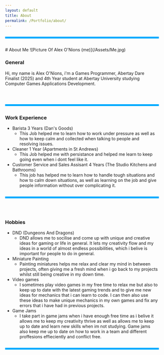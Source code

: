 ```yaml
---
layout: default
title: About
permalink: /Portfolio/about/
---
```


<hr style="all: unset; display: block; height: 6px; background-color: #00aaff; margin: 2em 0;">
# About Me
![Picture Of Alex O'Nions (me)](/Assets/Me.jpg)

<br/>

### General
Hi, my name is Alex O'Nions, i'm a Games Programmer, Abertay Dare Finalist (2025) and 4th Year student at Abertay University studying Computer Games Applications Development.

<br/>

<hr style="all: unset; display: block; height: 6px; background-color: #00aaff; margin: 2em 0;">

### Work Experience
- Barista 3 Years (Dan's Goods)
  - This Job helped me to learn how to work under pressure as well as how to keep calm and collected when talking to people and resolving issues.     
- Cleaner 1 Year (Apartments in St Andrews)
  - This Job helped me with persistance and helped me learn to keep going even when i dont feel like it. 
- Customer Service and Sales Assisant 4 Years (The Studio Kitchens and Bathrooms)
  - This job has helped me to learn how to handle tough situations and how to calm down situations, as well as learning on the job and give people information without over complicating it.     

<hr style="all: unset; display: block; height: 6px; background-color: #00aaff; margin: 2em 0;">
<br/>

### Hobbies
- DND (Dungeons And Dragons)
  - DND allows me to socilise and come up with unique and creative ideas for gaming or life in general. It lets my creativity flow and my ideas in a world of almost endless possibilities, which i belive is important for people to do in general. 
- Miniature Painting
  - Painting miniatures helps me relax and clear my mind in between projects, often giving me a fresh mind when i go back to my projects whilst still being creative in my down time.
- Video games
  - I sometimes play video games in my free time to relax me but also to keep up to date with the latest gaming trends and to give me new ideas for mechanics that i can learn to code. I can then also use these ideas to make unique mechanics in my own games and fix any errors that i have had in previous projects. 
- Game Jams
  - I take part in game jams when i have enough free time as i belive it allows me to keep my creativity thrive as well as allows me to keep up to date and learn new skills when im not studying. Game jams also keep me up to date on how to work in a team and different proffesions effieciently and conflict free.


<hr style="all: unset; display: block; height: 6px; background-color: #00aaff; margin: 2em 0;">


